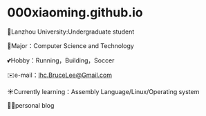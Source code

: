 # 000xiaoming.github.io

🏫Lanzhou University:Undergraduate student

🌻Major：Computer Science and Technology

💕Hobby：Running，Building，Soccer

✉️e-mail：lhc.BruceLee@Gmail.com

☀️Currently learning：Assembly Language/Linux/Operating system

👨‍🎨personal blog

